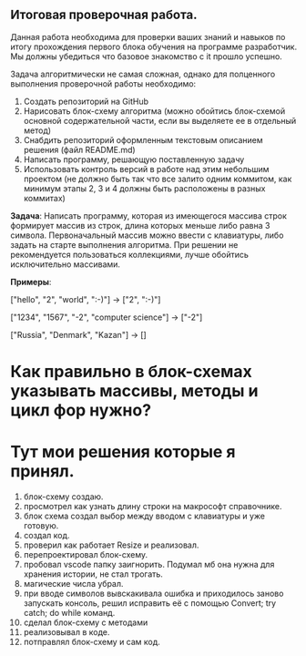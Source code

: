 ## Итоговая проверочная работа.

Данная работа необходима для проверки ваших знаний и навыков по итогу прохождения первого блока обучения на программе разработчик. Мы должны убедиться что базовое знакомство с it прошло успешно.

Задача алгоритмически не самая сложная, однако для полценного выполнения проверочной работы необходимо:
1. Создать репозиторий на GitHub
2. Нарисовать блок-схему алгоритма (можно обойтись блок-схемой основной содержательной части, если вы выделяете ее в отдельный метод)
3. Снабдить репозиторий оформленным текстовым описанием решения (файл README.md)
4. Написать программу, решающую поставленную задачу
5. Использовать контроль версий в работе над этим небольшим проектом (не должно быть так что все залито одним коммитом, как минимум этапы 2, 3 и 4 должны быть расположены в разных коммитах)

**Задача**: Написать программу, которая из имеющегося массива строк формирует массив из строк, длина которых меньше либо равна 3 символа. Первоначальный массив можно ввести с клавиатуры, либо задать на старте выполнения алгоритма. При решении не рекомендуется пользоваться коллекциями, лучше обойтись исключительно массивами.

**Примеры**:

["hello", "2", "world", ":-)"] -> ["2", ":-)"]

["1234", "1567", "-2", "computer science"] -> ["-2"]

["Russia", "Denmark", "Kazan"] -> []

# Как правильно в блок-схемах указывать массивы, методы и цикл фор нужно? 

# Тут мои решения которые я принял.
1. блок-схему создаю.
2. просмотрел как узнать длину строки на макрософт справочнике.
3. блок схема создал выбор между вводом с клавиатуры и уже готовую.
4. создал код.
5. проверил как работает Resize и реализовал.
6. перепроектировал блок-схему.
7. пробовал vscode папку заигнорить. Подумал мб она нужна для хранения истории, не стал трогать.
8. магические числа убрал.
9. при вводе символов вывскакивала ошибка и приходилось заново запускать консоль, решил исправить её с помощью Convert; try catch; do while команд.
10. сделал блок-схему с методами
11. реализовывал в коде.
12. потправлял блок-схему и сам код.


